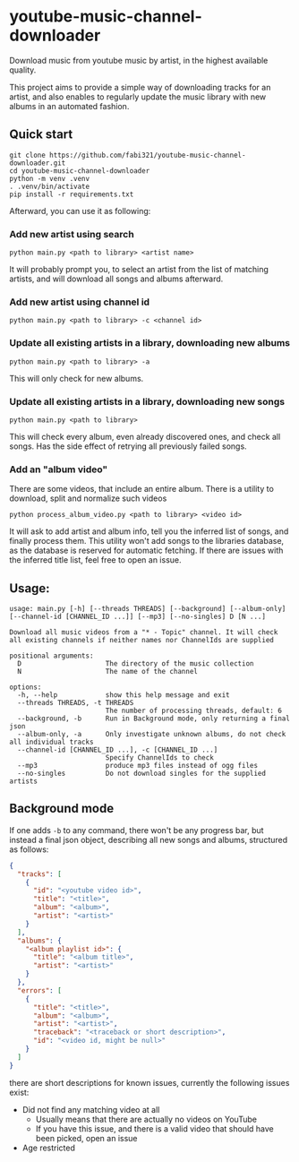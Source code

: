 # youtube-music-channel-downloader
Download music from youtube music by artist, in the highest available quality.

This project aims to provide a simple way of downloading tracks for an artist, and also enables to regularly update the music library with new albums in an automated fashion.

## Quick start

```commandline
git clone https://github.com/fabi321/youtube-music-channel-downloader.git
cd youtube-music-channel-downloader
python -m venv .venv
. .venv/bin/activate
pip install -r requirements.txt
```

Afterward, you can use it as following:
### Add new artist using search
```commandline
python main.py <path to library> <artist name>
```
It will probably prompt you, to select an artist from the list of matching artists, and will download all songs and
albums afterward.

### Add new artist using channel id
```commandline
python main.py <path to library> -c <channel id>
```

### Update all existing artists in a library, downloading new albums
```commandline
python main.py <path to library> -a
```
This will only check for new albums.

### Update all existing artists in a library, downloading new songs
```commandline
python main.py <path to library>
```
This will check every album, even already discovered ones, and check all songs.
Has the side effect of retrying all previously failed songs.

### Add an "album video"
There are some videos, that include an entire album. There is a utility to download, split and normalize such videos
```commandline
python process_album_video.py <path to library> <video id>
```
It will ask to add artist and album info, tell you the inferred list of songs, and finally process them.
This utility won't add songs to the libraries database, as the database is reserved for automatic fetching.
If there are issues with the inferred title list, feel free to open an issue.

## Usage:
```
usage: main.py [-h] [--threads THREADS] [--background] [--album-only] [--channel-id [CHANNEL_ID ...]] [--mp3] [--no-singles] D [N ...]

Download all music videos from a "* - Topic" channel. It will check all existing channels if neither names nor ChannelIds are supplied

positional arguments:
  D                     The directory of the music collection
  N                     The name of the channel

options:
  -h, --help            show this help message and exit
  --threads THREADS, -t THREADS
                        The number of processing threads, default: 6
  --background, -b      Run in Background mode, only returning a final json
  --album-only, -a      Only investigate unknown albums, do not check all individual tracks
  --channel-id [CHANNEL_ID ...], -c [CHANNEL_ID ...]
                        Specify ChannelIds to check
  --mp3                 produce mp3 files instead of ogg files
  --no-singles          Do not download singles for the supplied artists
```

## Background mode

If one adds `-b` to any command, there won't be any progress bar, but instead a final json object, describing all new
songs and albums, structured as follows:
```json
{
  "tracks": [
    {
      "id": "<youtube video id>",
      "title": "<title>",
      "album": "<album>",
      "artist": "<artist>"
    }
  ],
  "albums": {
    "<album playlist id>": {
      "title": "<album title>",
      "artist": "<artist>"
    }
  },
  "errors": [
    {
      "title": "<title>",
      "album": "<album>",
      "artist": "<artist>",
      "traceback": "<traceback or short description>",
      "id": "<video id, might be null>"
    }
  ]
}
```

there are short descriptions for known issues, currently the following issues exist:
 - Did not find any matching video at all
   - Usually means that there are actually no videos on YouTube
   - If you have this issue, and there is a valid video that should have been picked, open an issue
 - Age restricted
